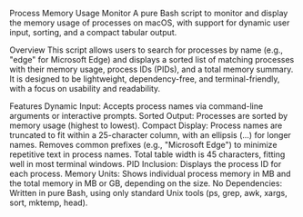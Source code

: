 Process Memory Usage Monitor
A pure Bash script to monitor and display the memory usage of processes on macOS, with support for dynamic user input, sorting, and a compact tabular output.

Overview
This script allows users to search for processes by name (e.g., "edge" for Microsoft Edge) and displays a sorted list of matching processes with their memory usage, process IDs (PIDs), and a total memory summary. It is designed to be lightweight, dependency-free, and terminal-friendly, with a focus on usability and readability.

Features
Dynamic Input: Accepts process names via command-line arguments or interactive prompts.
Sorted Output: Processes are sorted by memory usage (highest to lowest).
Compact Display:
Process names are truncated to fit within a 25-character column, with an ellipsis (...) for longer names.
Removes common prefixes (e.g., "Microsoft Edge") to minimize repetitive text in process names.
Total table width is 45 characters, fitting well in most terminal windows.
PID Inclusion: Displays the process ID for each process.
Memory Units: Shows individual process memory in MB and the total memory in MB or GB, depending on the size.
No Dependencies: Written in pure Bash, using only standard Unix tools (ps, grep, awk, xargs, sort, mktemp, head).
